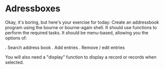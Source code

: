 # Adressboxes
Okay, it's boring, but here's your exercise for today:
Create an addressbook program using the bourne or bourne-again shell.
It should use functions to perform the required tasks. It should be menu-based, allowing you the options of:

   . Search address book
   . Add entries
   . Remove / edit entries

You will also need a "display" function to display a record or records when selected.
